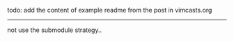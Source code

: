 todo: add the content of example readme from the post in vimcasts.org

---
not use the submodule strategy..
